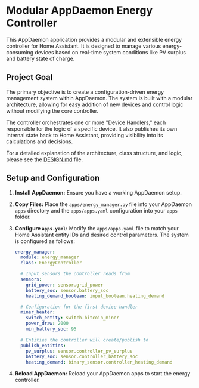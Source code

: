 # Modular AppDaemon Energy Controller

This AppDaemon application provides a modular and extensible energy controller for Home Assistant. It is designed to manage various energy-consuming devices based on real-time system conditions like PV surplus and battery state of charge.

## Project Goal

The primary objective is to create a configuration-driven energy management system within AppDaemon. The system is built with a modular architecture, allowing for easy addition of new devices and control logic without modifying the core controller.

The controller orchestrates one or more "Device Handlers," each responsible for the logic of a specific device. It also publishes its own internal state back to Home Assistant, providing visibility into its calculations and decisions.

For a detailed explanation of the architecture, class structure, and logic, please see the [DESIGN.md](DESIGN.md) file.

## Setup and Configuration

1.  **Install AppDaemon:** Ensure you have a working AppDaemon setup.
2.  **Copy Files:** Place the `apps/energy_manager.py` file into your AppDaemon `apps` directory and the `apps/apps.yaml` configuration into your `apps` folder.
3.  **Configure `apps.yaml`:** Modify the `apps/apps.yaml` file to match your Home Assistant entity IDs and desired control parameters. The system is configured as follows:

    ```yaml
    energy_manager:
      module: energy_manager
      class: EnergyController

      # Input sensors the controller reads from
      sensors:
        grid_power: sensor.grid_power
        battery_soc: sensor.battery_soc
        heating_demand_boolean: input_boolean.heating_demand

      # Configuration for the first device handler
      miner_heater:
        switch_entity: switch.bitcoin_miner
        power_draw: 2000
        min_battery_soc: 95
      
      # Entities the controller will create/publish to
      publish_entities:
        pv_surplus: sensor.controller_pv_surplus
        battery_soc: sensor.controller_battery_soc
        heating_demand: binary_sensor.controller_heating_demand
    ```

4.  **Reload AppDaemon:** Reload your AppDaemon apps to start the energy controller.
